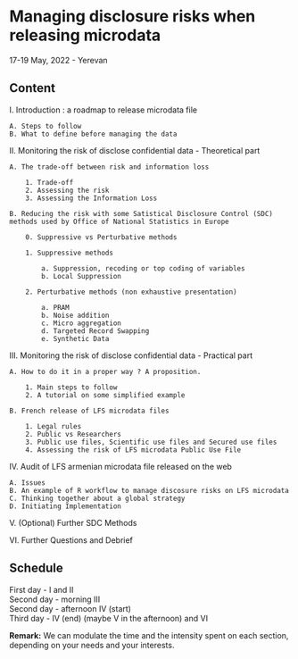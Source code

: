 
# Managing disclosure risks when releasing microdata

17-19 May, 2022 - Yerevan


## Content

I. Introduction : a roadmap to release microdata file

    A. Steps to follow
    B. What to define before managing the data

II. Monitoring the risk of disclose confidential data  - Theoretical part

    A. The trade-off between risk and information loss

        1. Trade-off
        2. Assessing the risk
        3. Assessing the Information Loss
        
    B. Reducing the risk with some Satistical Disclosure Control (SDC) methods used by Office of National Statistics in Europe

        0. Suppressive vs Perturbative methods

        1. Suppressive methods

            a. Suppression, recoding or top coding of variables
            b. Local Suppression

        2. Perturbative methods (non exhaustive presentation)

            a. PRAM
            b. Noise addition
            c. Micro aggregation
            d. Targeted Record Swapping
            e. Synthetic Data

III. Monitoring the risk of disclose confidential data  - Practical part
    
    A. How to do it in a proper way ? A proposition.

        1. Main steps to follow
        2. A tutorial on some simplified example

    B. French release of LFS microdata files

        1. Legal rules
        2. Public vs Researchers
        3. Public use files, Scientific use files and Secured use files
        4. Assessing the risk of LFS microdata Public Use File

IV. Audit of LFS armenian microdata file released on the web

    A. Issues
    B. An example of R workflow to manage discosure risks on LFS microdata
    C. Thinking together about a global strategy
    D. Initiating Implementation
    
V. (Optional) Further SDC Methods

VI. Further Questions and Debrief

## Schedule 

First day - I and II  
Second day - morning III  
Second day - afternoon IV (start)  
Third day - IV (end) (maybe V in the afternoon) and VI  

**Remark:** We can modulate the time and the intensity spent on each section, depending on your needs and your interests.